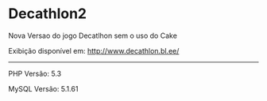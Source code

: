 Decathlon2
==========

Nova Versao do jogo Decatlhon sem o uso do Cake

Exibição disponível em: http://www.decathlon.bl.ee/

----
PHP Versão:	5.3

MySQL Versão: 5.1.61
